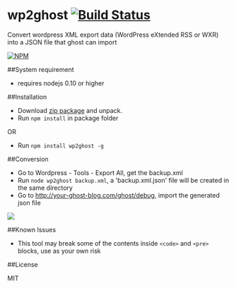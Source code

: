 wp2ghost [![Build Status](https://travis-ci.org/xna2/wp2ghost.svg?branch=master)](https://travis-ci.org/xna2/wp2ghost)
========

Convert wordpress XML export data (WordPress eXtended RSS or WXR) into a JSON file that ghost can import

[![NPM](https://nodei.co/npm/wp2ghost.png?downloads=true)](https://nodei.co/npm/wp2ghost/)


##System requirement

- requires nodejs 0.10 or higher

##Installation

- Download [zip package](https://github.com/xna2/wp2ghost/archive/master.zip) and unpack.
- Run `npm install` in package folder

OR

- Run `npm install wp2ghost -g`
  

##Conversion

- Go to Wordpress - Tools - Export All, get the backup.xml
- Run `node wp2ghost backup.xml`, a 'backup.xml.json' file will be created in the same directory
- Go to http://your-ghost-blog.com/ghost/debug, import the generated json file

![](https://cloud.githubusercontent.com/assets/1743179/5001686/6e8ac9b8-69ad-11e4-9591-d962d3b87928.jpg)

##Known Issues

- This tool may break some of the contents inside ``<code>`` and ``<pre>`` blocks, use as your own risk


##License

MIT
